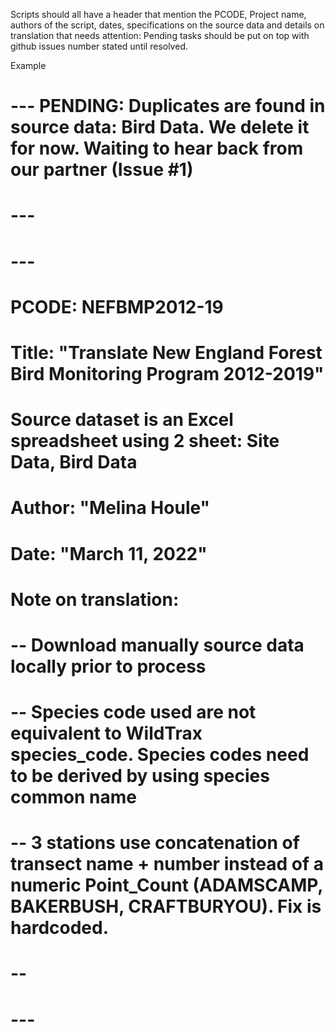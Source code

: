 Scripts should all have a header that mention the PCODE, Project name, authors of the script, dates, specifications on the source data and details on translation that needs attention:
Pending tasks should be put on top with github issues number stated until resolved. 

Example
# --- PENDING: Duplicates are found in source data: Bird Data. We delete it for now. Waiting to hear back from our partner (Issue #1)
# ---
# ---
# PCODE: NEFBMP2012-19
# Title: "Translate New England Forest Bird Monitoring Program 2012-2019"
# Source dataset is an Excel spreadsheet using 2 sheet: Site Data, Bird Data
# Author: "Melina Houle"
# Date: "March 11, 2022"
# Note on translation:
# -- Download manually source data locally prior to process
# -- Species code used are not equivalent to WildTrax species_code. Species codes need to be derived by using species common name
# -- 3 stations use concatenation of transect name + number instead of a numeric Point_Count (ADAMSCAMP, BAKERBUSH, CRAFTBURYOU). Fix is hardcoded. 
# -- 
# ---
